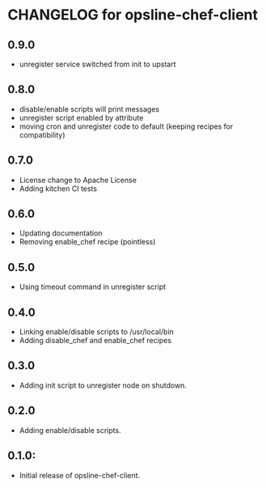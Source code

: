 # CHANGELOG for opsline-chef-client

## 0.9.0
* unregister service switched from init to upstart

## 0.8.0
* disable/enable scripts will print messages
* unregister script enabled by attribute
* moving cron and unregister code to default (keeping recipes for compatibility)

## 0.7.0
* License change to Apache License
* Adding kitchen CI tests

## 0.6.0
* Updating documentation
* Removing enable_chef recipe (pointless)

## 0.5.0
* Using timeout command in unregister script

## 0.4.0
* Linking enable/disable scripts to /usr/local/bin
* Adding disable_chef and enable_chef recipes

## 0.3.0
* Adding init script to unregister node on shutdown.

## 0.2.0
* Adding enable/disable scripts.

## 0.1.0:
* Initial release of opsline-chef-client.
